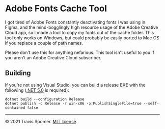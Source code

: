 # Adobe Fonts Cache Tool

I got tired of Adobe Fonts constantly deactivating fonts I was using in Figma, and the mind-bogglingly high resource usage of the Adobe Creative Cloud app, so I made a tool to copy my fonts out of the cache folder. This tool only works on Windows, but could probably be easily ported to Mac OS if you replace a couple of path names.

Please don't use this for anything nefarious. This tool isn't useful to you if you aren't an Adobe Creative Cloud subscriber.

## Building

If you're not using Visual Studio, you can build a release EXE with the following ([.NET 5.0](https://dotnet.microsoft.com/download/dotnet/5.0) is required):

```
dotnet build --configuration Release
dotnet publish -c Release -r win-x86 -p:PublishSingleFile=true --self-contained false
```

---
© 2021 Travis Spomer. [MIT license](License.txt).
